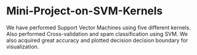 # Mini-Project-on-SVM-Kernels
We have performed Support Vector Machines using five different kernels.
Also performed Cross-validation and spam classification using SVM.
We also acquired great accuracy and plotted decision decision boundary for visualization.
